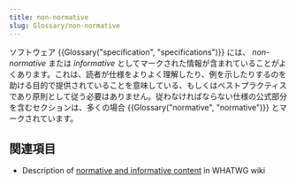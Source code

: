 ```yaml
---
title: non-normative
slug: Glossary/non-normative
---
```


ソフトウェア {{Glossary("specification", "specifications")}} には、 _non-normative_ または _informative_ としてマークされた情報が含まれていることがよくあります。これは、読者が仕様をよりよく理解したり、例を示したりするのを助ける目的で提供されていることを意味している、もしくはベストプラクティスであり原則として従う必要はありません。従わなければならない仕様の公式部分を含むセクションは、多くの場合 {{Glossary("normative", "normative")}} とマークされています。

## 関連項目

- Description of [normative and informative content](https://wiki.whatwg.org/wiki/Specs/howto#Content) in WHATWG wiki
